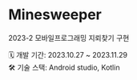 # Minesweeper
2023-2 모바일프로그래밍 지뢰찾기 구현  

🗓️ 개발 기간: 2023.10.27 ~ 2023.11.29  
🛠️ 기술 스택: Android studio, Kotlin  
